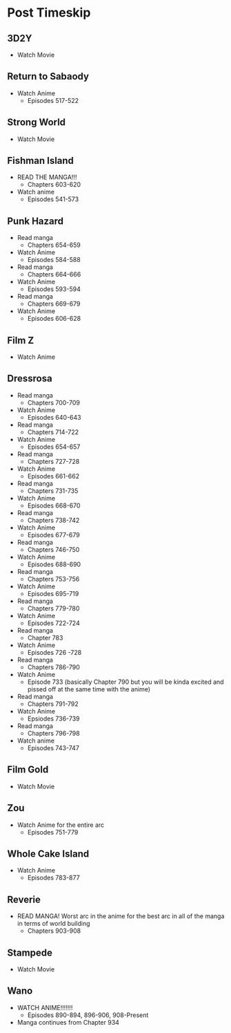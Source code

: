 # Post Timeskip

## 3D2Y
- Watch Movie

## Return to Sabaody
- Watch Anime
	- Episodes 517-522
	
## Strong World
- Watch Movie

## Fishman Island
- READ THE MANGA!!!
	- Chapters 603-620
- Watch anime
	- Episodes 541-573

## Punk Hazard
- Read manga
	- Chapters 654-659
- Watch Anime
	- Episodes 584-588
- Read manga
	- Chapters 664-666
- Watch Anime
	- Episodes 593-594
- Read manga
	- Chapters 669-679
- Watch Anime
	- Episodes 606-628

## Film Z
- Watch Anime

## Dressrosa
- Read manga
	- Chapters 700-709
- Watch Anime 
	- Episodes 640-643
- Read manga
	- Chapters 714-722
- Watch Anime
	- Episodes 654-657
- Read manga
	- Chapters 727-728
- Watch Anime
	- Episodes 661-662
- Read manga
	- Chapters 731-735
- Watch Anime 
	- Episodes 668-670
- Read manga
	- Chapters 738-742
- Watch Anime
	- Episodes 677-679
- Read manga
	- Chapters 746-750
- Watch Anime
	- Episodes 688-690
- Read manga
	- Chapters 753-756
- Watch Anime
	- Episodes 695-719
- Read manga
	- Chapters 779-780
- Watch Anime
	- Episodes 722-724
- Read manga
	- Chapter 783
- Watch Anime 
	- Episodes 726 -728
- Read manga
	- Chapters 786-790
- Watch Anime
	- Episode 733 (basically Chapter 790 but you will be kinda excited and pissed off at the same time with the anime)
- Read manga
	- Chapters 791-792
- Watch Anime
	- Epsiodes 736-739
- Read manga
	- Chapters 796-798
- Watch anime
	- Episodes 743-747

## Film Gold
- Watch Movie

## Zou
- Watch Anime for the entire arc
	- Episodes 751-779

## Whole Cake Island
- Watch Anime
	- Episodes 783-877

## Reverie
- READ MANGA! Worst arc in the anime for the best arc in all of the manga in terms of world building
	- Chapters 903-908

## Stampede
- Watch Movie

## Wano
- WATCH ANIME!!!!!!!
	- Episodes 890-894, 896-906, 908-Present
- Manga continues from Chapter 934
